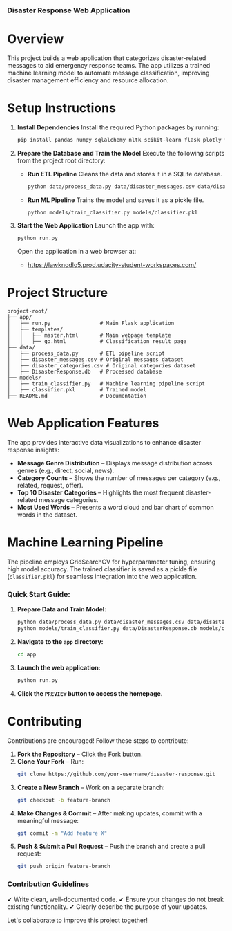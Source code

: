 ### Disaster Response Web Application

# Overview

This project builds a web application that categorizes disaster-related messages to aid emergency response teams. The app utilizes a trained machine learning model to automate message classification, improving disaster management efficiency and resource allocation.

# Setup Instructions

1) **Install Dependencies**
   Install the required Python packages by running:
   ```sh
   pip install pandas numpy sqlalchemy nltk scikit-learn flask plotly wordcloud joblib
   ```

2) **Prepare the Database and Train the Model**
   Execute the following scripts from the project root directory:

   - **Run ETL Pipeline**
     Cleans the data and stores it in a SQLite database.
     ```sh
     python data/process_data.py data/disaster_messages.csv data/disaster_categories.csv data/DisasterResponse.db
     ```
   - **Run ML Pipeline**
     Trains the model and saves it as a pickle file.
     ```sh
     python models/train_classifier.py models/classifier.pkl
     ```

3) **Start the Web Application**
   Launch the app with:
   ```sh
   python run.py
   ```
   Open the application in a web browser at:
   - https://lawknodlo5.prod.udacity-student-workspaces.com/

# Project Structure

```
project-root/
├── app/
│   ├── run.py                # Main Flask application
│   ├── templates/
│   │   ├── master.html       # Main webpage template
│   │   ├── go.html           # Classification result page
├── data/
│   ├── process_data.py       # ETL pipeline script
│   ├── disaster_messages.csv # Original messages dataset
│   ├── disaster_categories.csv # Original categories dataset
│   ├── DisasterResponse.db   # Processed database
├── models/
│   ├── train_classifier.py   # Machine learning pipeline script
│   ├── classifier.pkl        # Trained model
├── README.md                 # Documentation
```

# Web Application Features

The app provides interactive data visualizations to enhance disaster response insights:

- **Message Genre Distribution** – Displays message distribution across genres (e.g., direct, social, news).
- **Category Counts** – Shows the number of messages per category (e.g., related, request, offer).
- **Top 10 Disaster Categories** – Highlights the most frequent disaster-related message categories.
- **Most Used Words** – Presents a word cloud and bar chart of common words in the dataset.

# Machine Learning Pipeline

The pipeline employs GridSearchCV for hyperparameter tuning, ensuring high model accuracy. The trained classifier is saved as a pickle file (`classifier.pkl`) for seamless integration into the web application.

### Quick Start Guide:
1. **Prepare Data and Train Model:**
   ```sh
   python data/process_data.py data/disaster_messages.csv data/disaster_categories.csv data/DisasterResponse.db
   python models/train_classifier.py data/DisasterResponse.db models/classifier.pkl
   ```
2. **Navigate to the `app` directory:**
   ```sh
   cd app
   ```
3. **Launch the web application:**
   ```sh
   python run.py
   ```
4. **Click the `PREVIEW` button to access the homepage.**

# Contributing

Contributions are encouraged! Follow these steps to contribute:

1. **Fork the Repository** – Click the Fork button.
2. **Clone Your Fork** – Run:
   ```sh
   git clone https://github.com/your-username/disaster-response.git
   ```
3. **Create a New Branch** – Work on a separate branch:
   ```sh
   git checkout -b feature-branch
   ```
4. **Make Changes & Commit** – After making updates, commit with a meaningful message:
   ```sh
   git commit -m "Add feature X"
   ```
5. **Push & Submit a Pull Request** – Push the branch and create a pull request:
   ```sh
   git push origin feature-branch
   ```

### Contribution Guidelines
✔ Write clean, well-documented code.
✔ Ensure your changes do not break existing functionality.
✔ Clearly describe the purpose of your updates.

Let's collaborate to improve this project together!
